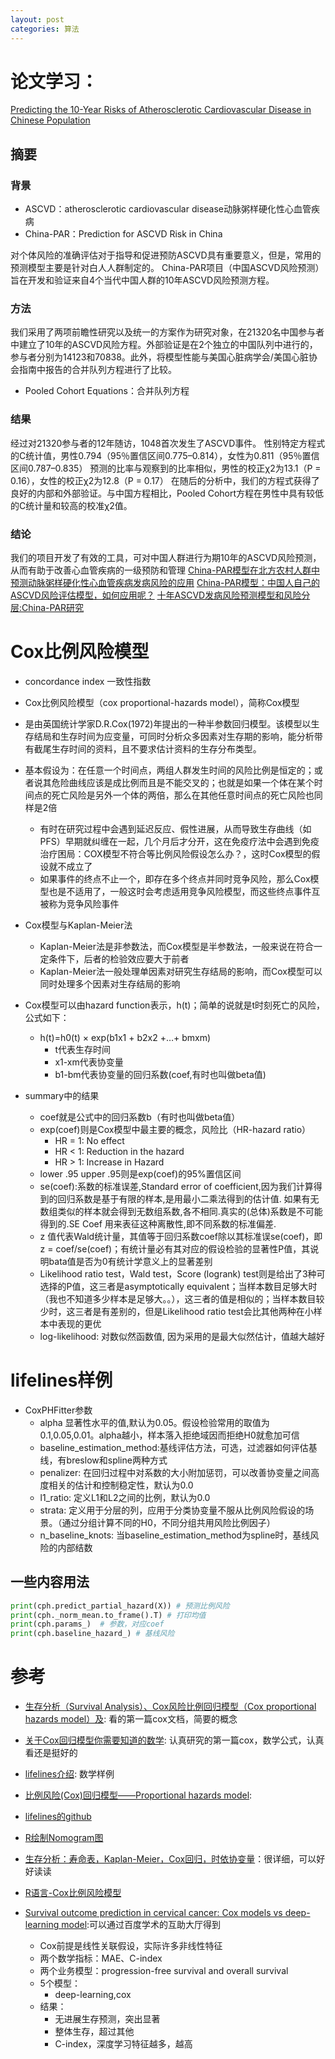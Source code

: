```yaml
---
layout: post
categories: 算法
---
```




# 论文学习：
[Predicting the 10-Year Risks of Atherosclerotic Cardiovascular Disease in Chinese Population](https://www.ahajournals.org/doi/full/10.1161/CIRCULATIONAHA.116.022367?url_ver=Z39.88-2003&rfr_id=ori%3Arid%3Acrossref.org&rfr_dat=cr_pub%3Dpubmed&)
## 摘要
### 背景
- ASCVD：atherosclerotic cardiovascular disease动脉粥样硬化性心血管疾病
- China-PAR：Prediction for ASCVD Risk in China

对个体风险的准确评估对于指导和促进预防ASCVD具有重要意义，但是，常用的预测模型主要是针对白人人群制定的。
China-PAR项目（中国ASCVD风险预测）旨在开发和验证来自4个当代中国人群的10年ASCVD风险预测方程。
### 方法
我们采用了两项前瞻性研究以及统一的方案作为研究对象，在21320名中国参与者中建立了10年的ASCVD风险方程。外部验证是在2个独立的中国队列中进行的，参与者分别为14123和70838。此外，将模型性能与美国心脏病学会/美国心脏协会指南中报告的合并队列方程进行了比较。
- Pooled Cohort Equations：合并队列方程

### 结果
经过对21320参与者的12年随访，1048首次发生了ASCVD事件。
性别特定方程式的C统计值，男性0.794（95％置信区间0.775–0.814），女性为0.811（95％置信区间0.787–0.835）
预测的比率与观察到的比率相似，男性的校正χ2为13.1（P = 0.16），女性的校正χ2为12.8（P = 0.17）
在随后的分析中，我们的方程式获得了良好的内部和外部验证。与中国方程相比，Pooled Cohort方程在男性中具有较低的C统计量和较高的校准χ2值。
### 结论
我们的项目开发了有效的工具，可对中国人群进行为期10年的ASCVD风险预测，从而有助于改善心血管疾病的一级预防和管理
[China-PAR模型在北方农村人群中预测动脉粥样硬化性心血管疾病发病风险的应用](http://kns.cnki.net/kcms/detail/detail.aspx?filename=BYDB201703011&dbcode=CJFQ&dbname=CJFD2017&v=)
[China-PAR模型：中国人自己的ASCVD风险评估模型，如何应用呢？](https://m.medsci.cn/article/show_article.do?id=8f458105314)
[十年ASCVD发病风险预测模型和风险分层:China-PAR研究](http://www.medsci.cn/article/show_article.do?id=baf28642e2b)


# Cox比例风险模型
- concordance index 一致性指数
- Cox比例风险模型（cox proportional-hazards model），简称Cox模型
- 是由英国统计学家D.R.Cox(1972)年提出的一种半参数回归模型。该模型以生存结局和生存时间为应变量，可同时分析众多因素对生存期的影响，能分析带有截尾生存时间的资料，且不要求估计资料的生存分布类型。
- 基本假设为：在任意一个时间点，两组人群发生时间的风险比例是恒定的；或者说其危险曲线应该是成比例而且是不能交叉的；也就是如果一个体在某个时间点的死亡风险是另外一个体的两倍，那么在其他任意时间点的死亡风险也同样是2倍
  - 有时在研究过程中会遇到延迟反应、假性进展，从而导致生存曲线（如PFS）早期就纠缠在一起，几个月后才分开，这在免疫疗法中会遇到免疫治疗困局：COX模型不符合等比例风险假设怎么办？，这时Cox模型的假设就不成立了
  - 如果事件的终点不止一个，即存在多个终点并同时竞争风险，那么Cox模型也是不适用了，一般这时会考虑适用竞争风险模型，而这些终点事件互被称为竞争风险事件
- Cox模型与Kaplan-Meier法
  - Kaplan-Meier法是非参数法，而Cox模型是半参数法，一般来说在符合一定条件下，后者的检验效应要大于前者
  - Kaplan-Meier法一般处理单因素对研究生存结局的影响，而Cox模型可以同时处理多个因素对生存结局的影响
- Cox模型可以由hazard function表示，h(t)；简单的说就是t时刻死亡的风险，公式如下：
  - h(t)=h0(t) × exp(b1x1 + b2x2 +…+ bmxm)
    - t代表生存时间
    - x1-xm代表协变量
    - b1-bm代表协变量的回归系数(coef,有时也叫做beta值)
  
- summary中的结果
  - coef就是公式中的回归系数b（有时也叫做beta值）
  - exp(coef)则是Cox模型中最主要的概念，风险比（HR-hazard ratio）
    - HR = 1: No effect
    - HR < 1: Reduction in the hazard
    - HR > 1: Increase in Hazard
  - lower .95 upper .95则是exp(coef)的95%置信区间
  - se(coef):系数的标准误差,Standard error of coefficient,因为我们计算得到的回归系数是基于有限的样本,是用最小二乘法得到的估计值. 如果有无数组类似的样本就会得到无数组系数,各不相同.真实的(总体)系数是不可能得到的.SE Coef 用来表征这种离散性,即不同系数的标准偏差.
  - z 值代表Wald统计量，其值等于回归系数coef除以其标准误se(coef)，即z = coef/se(coef)；有统计量必有其对应的假设检验的显著性P值，其说明bata值是否为0有统计学意义上的显著差别
  - Likelihood ratio test，Wald test，Score (logrank) test则是给出了3种可选择的P值，这三者是asymptotically equivalent；当样本数目足够大时（我也不知道多少样本是足够大。。），这三者的值是相似的；当样本数目较少时，这三者是有差别的，但是Likelihood ratio test会比其他两种在小样本中表现的更优
  - log-likelihood: 对数似然函数值, 因为采用的是最大似然估计，值越大越好
  

# lifelines样例

- CoxPHFitter参数
  -  alpha 显著性水平的值,默认为0.05。假设检验常用的取值为0.1,0.05,0.01。alpha越小，样本落入拒绝域因而拒绝H0就愈加可信
  -  baseline_estimation_method:基线评估方法，可选，过滤器如何评估基线，有breslow和spline两种方式
  -  penalizer: 在回归过程中对系数的大小附加惩罚，可以改善协变量之间高度相关的估计和控制稳定性，默认为0.0
  -  l1_ratio: 定义L1和L2之间的比例，默认为0.0
  -  strata: 定义用于分层的列，应用于分类协变量不服从比例风险假设的场景。（通过分组计算不同的H0，不同分组共用风险比例因子）
  -  n_baseline_knots: 当baseline_estimation_method为spline时，基线风险的内部结数


## 一些内容用法
```python
print(cph.predict_partial_hazard(X)) # 预测比例风险
print(cph._norm_mean.to_frame().T) # 打印均值
print(cph.params_)  # 参数，对应coef
print(cph.baseline_hazard_) # 基线风险
```
# 参考
- [生存分析（Survival Analysis）、Cox风险比例回归模型（Cox proportional hazards model）及](https://blog.csdn.net/zfcjhdq/article/details/83502854): 看的第一篇cox文档，简要的概念
- [关于Cox回归模型你需要知道的数学](http://blog.sciencenet.cn/blog-927304-876450.html): 认真研究的第一篇cox，数学公式，认真看还是挺好的
- [lifelines介绍](https://lifelines.readthedocs.io/en/latest/Quickstart.html): 数学样例
- [比例风险(Cox)回归模型——Proportional hazards model](https://www.jianshu.com/p/25b1e821d696):
- [lifelines的github](https://github.com/CamDavidsonPilon/lifelines)
- [R绘制Nomogram图](https://blog.csdn.net/flyfrommath/article/details/56671693)
- [生存分析：寿命表，Kaplan-Meier，Cox回归，时依协变量](https://zhuanlan.zhihu.com/p/34802509)：很详细，可以好好读读
- [R语言-Cox比例风险模型](https://www.bioinfo-scrounger.com/archives/650/)


- [Survival outcome prediction in cervical cancer: Cox models vs deep-learning model](http://d.scholar.cnki.net/detail/SJES_01/SJES3D33392CB3955321163F31F24810C6E9):可以通过百度学术的互助大厅得到
  - Cox前提是线性关联假设，实际许多非线性特征
  - 两个数学指标：MAE、C-index
  - 两个业务模型：progression-free survival and overall survival
  - 5个模型：
    - deep-learning,cox
  - 结果：
    - 无进展生存预测，突出显著
    - 整体生存，超过其他
    - C-index，深度学习特征越多，越高